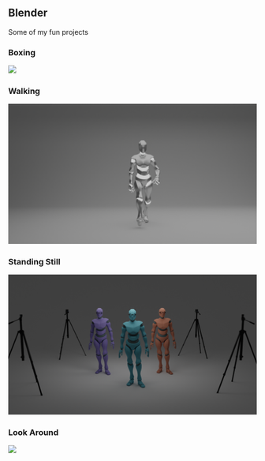 ## Blender
Some of my fun projects


### Boxing
<img src="boxing/demo/render.gif"/>

### Walking
<img src="walking/demo/render.png"/>


### Standing Still
<img src="standing_still/demo/render.png"/>


### Look Around
<img src="look_around/demo/render.gif"/>
